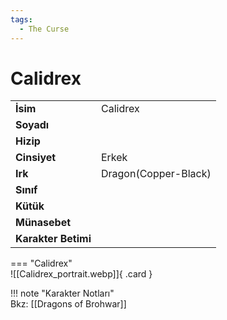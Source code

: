 ```yaml
---
tags:
  - The Curse
---  
```

# Calidrex   
  
<div class="grid" markdown>  
  
|  |  |  
|---|---|  
| **İsim** | Calidrex |  
| **Soyadı** |  |  
| **Hizip** |  |  
| **Cinsiyet** | Erkek |  
| **Irk** | Dragon(Copper-Black) |  
| **Sınıf** |  |  
| **Kütük** |  |  
| **Münasebet** |  |  
| **Karakter Betimi** |  |  
  
  
=== "Calidrex"  
	![[Calidrex_portrait.webp]]{ .card }  
  
</div>  
  
!!! note "Karakter Notları"  
	Bkz: [[Dragons of Brohwar]]   